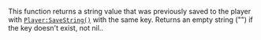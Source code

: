 This function returns a string value that was previously saved to the
player with [`Player:SaveString()`](https://create.roblox.com/docs/reference/engine/classes/Player#SaveString) with the same key. Returns an
empty string ("") if the key doesn't exist, not nil..